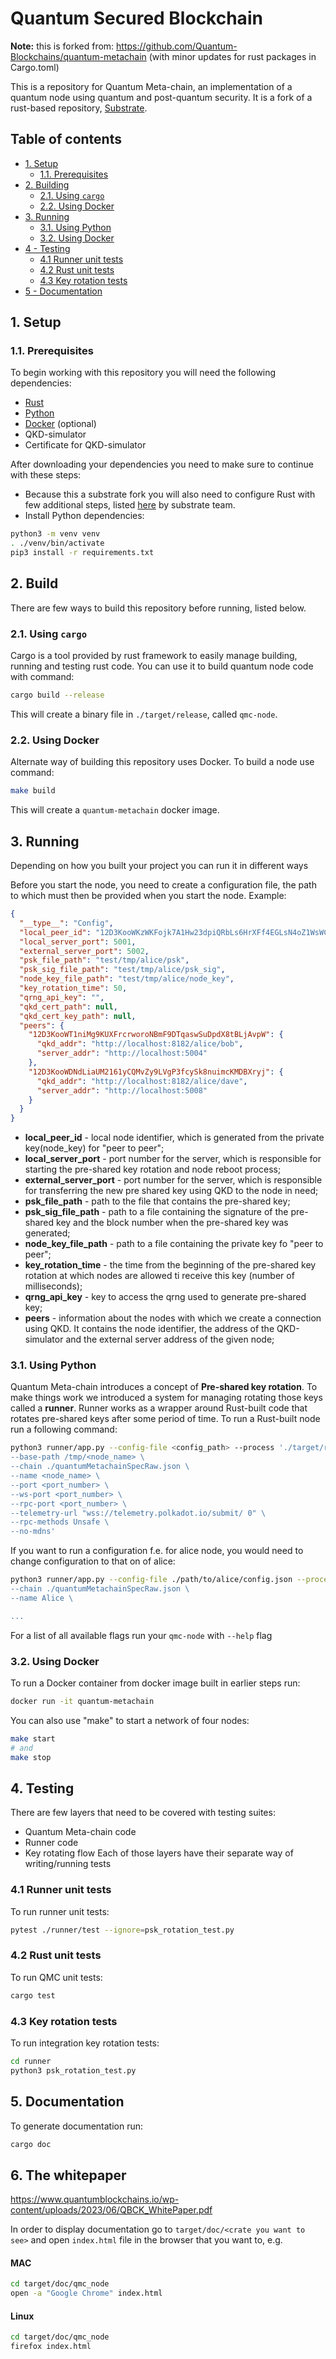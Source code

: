 # Quantum Secured Blockchain

**Note:** this is forked from: https://github.com/Quantum-Blockchains/quantum-metachain (with minor updates for rust packages in Cargo.toml)

This is a repository for Quantum Meta-chain, an implementation of a quantum node using quantum and post-quantum security. It is a fork of a rust-based repository, [Substrate](https://github.com/paritytech/substrate).

## Table of contents

- [1. Setup](#1-setup)
  - [1.1. Prerequisites](#11-prerequisites)
- [2. Building](#2-build)
  - [2.1. Using `cargo`](#21-using-cargo)
  - [2.2. Using Docker](#22-using-docker)
- [3. Running](#3-running)
  - [3.1. Using Python](#31-using-python)
  - [3.2. Using Docker](#32-using-docker)
- [4 - Testing](#4-testing)
  - [4.1 Runner unit tests](#41-runner-unit-tests)
  - [4.2 Rust unit tests](#42-rust-unit-tests)
  - [4.3 Key rotation tests](#43-key-rotation-tests)
- [5 - Documentation](#5-documentation)

## 1. Setup

### 1.1. Prerequisites

To begin working with this repository you will need the following dependencies:

- [Rust](https://www.rust-lang.org/tools/install)
- [Python](https://www.python.org/downloads/)
- [Docker](https://docs.docker.com/engine/install/) (optional)
- QKD-simulator
- Certificate for QKD-simulator

After downloading your dependencies you need to make sure to continue with these steps:

- Because this a substrate fork you will also need to configure Rust with few additional steps, listed [here](https://docs.substrate.io/install/)
  by substrate team.
- Install Python dependencies:

```bash
python3 -m venv venv
. ./venv/bin/activate
pip3 install -r requirements.txt
```

## 2. Build

There are few ways to build this repository before running, listed below.

### 2.1. Using `cargo`

Cargo is a tool provided by rust framework to easily manage building, running and testing rust code.
You can use it to build quantum node code with command:

```bash
cargo build --release
```

This will create a binary file in `./target/release`, called `qmc-node`.

### 2.2. Using Docker

Alternate way of building this repository uses Docker. To build a node use command:

```bash
make build
```

This will create a `quantum-metachain` docker image.

## 3. Running

Depending on how you built your project you can run it in different ways

Before you start the node, you need to create a configuration file, the path to which must then be provided when you start the node.
Example:

```json
{
  "__type__": "Config",
  "local_peer_id": "12D3KooWKzWKFojk7A1Hw23dpiQRbLs6HrXFf4EGLsN4oZ1WsWCc",
  "local_server_port": 5001,
  "external_server_port": 5002,
  "psk_file_path": "test/tmp/alice/psk",
  "psk_sig_file_path": "test/tmp/alice/psk_sig",
  "node_key_file_path": "test/tmp/alice/node_key",
  "key_rotation_time": 50,
  "qrng_api_key": "",
  "qkd_cert_path": null,
  "qkd_cert_key_path": null,
  "peers": {
    "12D3KooWT1niMg9KUXFrcrworoNBmF9DTqaswSuDpdX8tBLjAvpW": {
      "qkd_addr": "http://localhost:8182/alice/bob",
      "server_addr": "http://localhost:5004"
    },
    "12D3KooWDNdLiaUM2161yCQMvZy9LVgP3fcySk8nuimcKMDBXryj": {
      "qkd_addr": "http://localhost:8182/alice/dave",
      "server_addr": "http://localhost:5008"
    }
  }
}
```

- **local_peer_id** - local node identifier, which is generated from the private key(node_key) for "peer to peer";
- **local_server_port** - port number for the server, which is responsible for starting the pre-shared key rotation and node reboot process;
- **external_server_port** - port number for the server, which is responsible for transferring the new pre shared key using QKD to the node in need;
- **psk_file_path** - path to the file that contains the pre-shared key;
- **psk_sig_file_path** - path to a file containing the signature of the pre-shared key and the block number when the pre-shared key was generated;
- **node_key_file_path** - path to a file containing the private key fo "peer to peer";
- **key_rotation_time** - the time from the beginning of the pre-shared key rotation at which nodes are allowed ti receive this key (number of milliseconds);
- **qrng_api_key** - key to access the qrng used to generate pre-shared key;
- **peers** - information about the nodes with which we create a connection using QKD. It contains the node identifier, the address of the QKD-simulator and the external server address of the given node;

### 3.1. Using Python

Quantum Meta-chain introduces a concept of **Pre-shared key rotation**.
To make things work we introduced a system for managing rotating those keys called a **runner**.
Runner works as a wrapper around Rust-built code that rotates pre-shared keys after some period of time.
To run a Rust-built node run a following command:

```bash
python3 runner/app.py --config-file <config_path> --process './target/release/qmc-node \
--base-path /tmp/<node_name> \
--chain ./quantumMetachainSpecRaw.json \
--name <node_name> \
--port <port_number> \
--ws-port <port_number> \
--rpc-port <port_number> \
--telemetry-url "wss://telemetry.polkadot.io/submit/ 0" \
--rpc-methods Unsafe \
--no-mdns'
```

If you want to run a configuration f.e. for alice node, you would need to change configuration to that on of alice:

```bash
python3 runner/app.py --config-file ./path/to/alice/config.json --process './target/release/qmc-node \
--chain ./quantumMetachainSpecRaw.json \
--name Alice \

...
```

For a list of all available flags run your `qmc-node` with `--help` flag

### 3.2. Using Docker

To run a Docker container from docker image built in earlier steps run:

```bash
docker run -it quantum-metachain
```

You can also use "make" to start a network of four nodes:

```bash
make start
# and
make stop
```

## 4. Testing

There are few layers that need to be covered with testing suites:

- Quantum Meta-chain code
- Runner code
- Key rotating flow
  Each of those layers have their separate way of writing/running tests

### 4.1 Runner unit tests

To run runner unit tests:

```bash
pytest ./runner/test --ignore=psk_rotation_test.py
```

### 4.2 Rust unit tests

To run QMC unit tests:

```bash
cargo test
```

### 4.3 Key rotation tests

To run integration key rotation tests:

```bash
cd runner
python3 psk_rotation_test.py
```

## 5. Documentation

To generate documentation run:

```bash
cargo doc
```

## 6. The whitepaper

https://www.quantumblockchains.io/wp-content/uploads/2023/06/QBCK_WhitePaper.pdf

In order to display documentation go to `target/doc/<crate you want to see>` and open `index.html` file in the browser that you want to, e.g.

#### MAC

```bash
cd target/doc/qmc_node
open -a "Google Chrome" index.html
```

#### Linux

```bash
cd target/doc/qmc_node
firefox index.html
```
